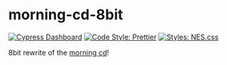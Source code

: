 # morning-cd-8bit
[![Cypress Dashboard](https://img.shields.io/badge/Cypress-Dashboard-brightgreen.svg?style=for-the-badge)](https://dashboard.cypress.io/#/projects/d43yi2/runs)
[![Code Style: Prettier](https://img.shields.io/badge/code_style-prettier-ff69b4.svg?style=for-the-badge)](https://github.com/prettier/prettier)
[![Styles: NES.css](https://img.shields.io/badge/styles-NES.css-007bff.svg?style=for-the-badge)](https://nostalgic-css.github.io/NES.css/)

8bit rewrite of the [morning cd](https://github.com/zhammer/morning-cd)!
